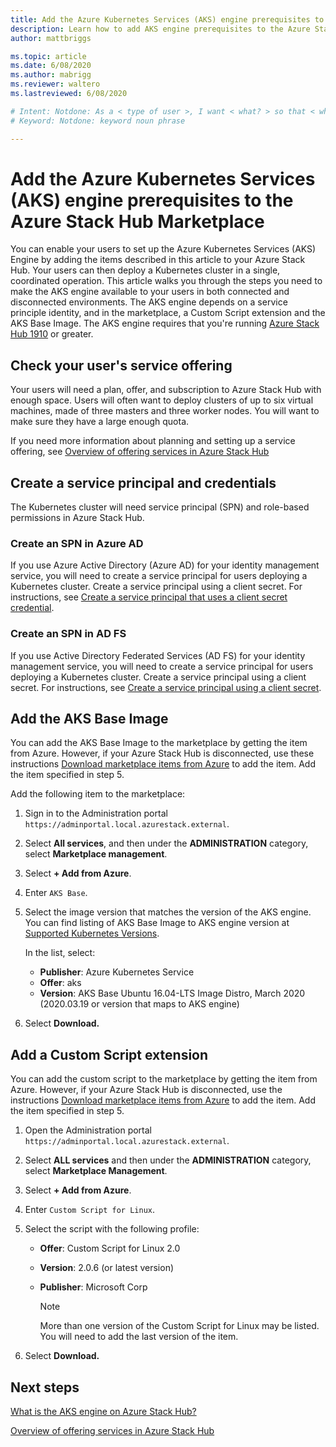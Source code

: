 ```yaml
---
title: Add the Azure Kubernetes Services (AKS) engine prerequisites to the Azure Stack Hub Marketplace 
description: Learn how to add AKS engine prerequisites to the Azure Stack Hub Marketplace.
author: mattbriggs

ms.topic: article
ms.date: 6/08/2020
ms.author: mabrigg
ms.reviewer: waltero
ms.lastreviewed: 6/08/2020

# Intent: Notdone: As a < type of user >, I want < what? > so that < why? >
# Keyword: Notdone: keyword noun phrase

---
```



# Add the Azure Kubernetes Services (AKS) engine prerequisites to the Azure Stack Hub Marketplace

You can enable your users to set up the Azure Kubernetes Services (AKS) Engine by adding the items described in this article to your Azure Stack Hub. Your users can then deploy a Kubernetes cluster in a single, coordinated operation. This article walks you through the steps you need to make the AKS engine available to your users in both connected and disconnected environments. The AKS engine depends on a service principle identity, and in the marketplace, a Custom Script extension and the AKS Base Image. The AKS engine requires that you're running [Azure Stack Hub 1910](release-notes.md?view=azs-1910) or greater.

## Check your user's service offering

Your users will need a plan, offer, and subscription to Azure Stack Hub with enough space. Users will often want to deploy clusters of up to six virtual machines, made of three masters and three worker nodes. You will want to make sure they have a large enough quota.

If you need more information about planning and setting up a service offering, see [Overview of offering services in Azure Stack Hub](service-plan-offer-subscription-overview.md)

## Create a service principal and credentials

The Kubernetes cluster will need service principal (SPN) and role-based permissions in Azure Stack Hub.

### Create an SPN in Azure AD

If you use Azure Active Directory (Azure AD) for your identity management service, you will need to create a service principal for users deploying a Kubernetes cluster. Create a service principal using a client secret. For instructions, see [Create a service principal that uses a client secret credential](azure-stack-create-service-principals.md#create-a-service-principal-that-uses-a-client-secret-credential).

### Create an SPN in AD FS

If you use Active Directory Federated Services (AD FS) for your identity management service, you will need to create a service principal for users deploying a Kubernetes cluster. Create a service principal using a client secret. For instructions, see [Create a service principal using a client secret](azure-stack-create-service-principals.md#create-a-service-principal-that-uses-client-secret-credentials).

## Add the AKS Base Image

You can add the AKS Base Image to the marketplace by getting the item from Azure. However, if your Azure Stack Hub is disconnected, use these instructions [Download marketplace items from Azure](azure-stack-download-azure-marketplace-item.md?pivots=state-disconnected) to add the item. Add the item specified in step 5.

Add the following item to the marketplace:

1. Sign in to the Administration portal `https://adminportal.local.azurestack.external`.

1. Select **All services**, and then under the **ADMINISTRATION** category, select **Marketplace management**.

1. Select **+ Add from Azure**.

1. Enter `AKS Base`.

1. Select the image version that matches the version of the AKS engine. You can find listing of AKS Base Image to AKS engine version at [Supported Kubernetes Versions](https://github.com/Azure/aks-engine/blob/master/docs/topics/azure-stack.md#supported-aks-engine-versions). 

    In the list, select:
    - **Publisher**: Azure Kubernetes Service
    - **Offer**: aks
    - **Version**: AKS Base Ubuntu 16.04-LTS Image Distro, March 2020 (2020.03.19 or version that maps to AKS engine)

1. Select **Download.**

## Add a Custom Script extension

You can add the custom script to the marketplace by getting the item from Azure. However, if your Azure Stack Hub is disconnected, use the instructions [Download marketplace items from Azure](azure-stack-download-azure-marketplace-item.md?pivots=state-disconnected) to add the item.  Add the item specified in step 5.

1. Open the Administration portal `https://adminportal.local.azurestack.external`.

1. Select **ALL services** and then under the **ADMINISTRATION** category, select **Marketplace Management**.

1. Select **+ Add from Azure**.

1. Enter `Custom Script for Linux`.

1. Select the script with the following profile:
   - **Offer**: Custom Script for Linux 2.0
   - **Version**: 2.0.6 (or latest version)
   - **Publisher**: Microsoft Corp

     > [!Note]  
     > More than one version of the Custom Script for Linux may be listed. You will need to add the last version of the item.

1. Select **Download.**

## Next steps

[What is the AKS engine on Azure Stack Hub?](../user/azure-stack-kubernetes-aks-engine-overview.md)

[Overview of offering services in Azure Stack Hub](service-plan-offer-subscription-overview.md)
